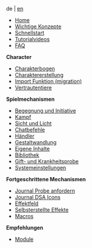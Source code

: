 
de | [en](Home)

* [Home](de-Home)
* [Wichtige Konzepte](de-wichtige-Konzepte)
* [Schnellstart](de-DSA_5_Welt_erstellen)
* [Tutorialvideos](de-tutorials)
* [FAQ](de-FAQ)

**Character**
* [Charakterbogen](de-Charakterbogen)
* [Charaktererstellung](de-Charaktererstellung)
* [Import Funktion (migration)](de-Import-Funktion)
* [Vertrautentiere](de-Vertrautentiere)

**Spielmechanismen**
* [Begegnung und Initiative](de-Begegnung_und_Initiative)
* [Kampf](de-Kampf)
* [Sicht und Licht](de-Sicht_und_Licht)
* [Chatbefehle](de-Chatbefehle)
* [Händler](de-Haendler)
* [Gestaltwandlung](de-Gestaltwandlung)
* [Eigene Inhalte](de-Eigene_Inhalte_erstellen)
* [Bibliothek](de-Bibliothek)
* [Gift- und Krankheitsprobe](de-Gift-und-Krankheitsprobe)
* [Systemeinstellungen](de-Systemeinstellungen)

**Fortgeschrittene Mechanismen**
* [Journal Probe anfordern](de-Journal-probe_anfordern)
* [Journal DSA Icons](de-Journal-DSA_Icons_Auge)
* [Effektfeld](de-Effekt_Feld)
* [Selbsterstellte Effekte](de-Status-Selbst-erstellte-Effekte)
* [Macros](de-Makro-Probe-anfordern)

**Empfehlungen**
* [Module](de-Module)




